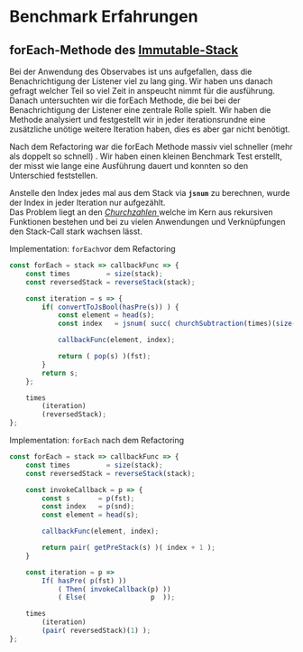 # Benchmark Erfahrungen

## forEach-Methode des [Immutable-Stack](../forschungsarbeit-ip5-lambda-kalkuel/immutable-stack.md#foreach-loop)

Bei der Anwendung des Observabes ist uns aufgefallen, dass die Benachrichtigung der Listener viel zu lang ging. Wir haben uns danach gefragt welcher Teil so viel Zeit in anspeucht nimmt für die ausführung. Danach untersuchten wir die forEach Methode, die bei bei der Benachrichtigung der Listener eine zentrale Rolle spielt. Wir haben die Methode analysiert und festgestellt wir in jeder iterationsrundne eine zusätzliche unötige weitere Iteration haben, dies es aber gar nicht benötigt.

Nach dem Refactoring war die forEach Methode massiv viel schneller \(mehr als doppelt so schnell\) . Wir haben einen kleinen Benchmark Test erstellt, der misst wie lange eine Ausführung dauert und konnten so den Unterschied feststellen.

Anstelle den Index jedes mal aus dem Stack via **`jsnum`** zu berechnen, wurde der Index in jeder Iteration nur aufgezählt.  
Das Problem liegt an den [_Churchzahlen_ ](../forschungsarbeit-ip5-lambda-kalkuel/church-encodings-zahlen-und-boolesche-werte.md#church-zahlen)welche im Kern aus rekursiven Funktionen bestehen und bei zu vielen Anwendungen und Verknüpfungen den Stack-Call stark wachsen lässt.



Implementation: `forEach`vor dem Refactoring

```javascript
const forEach = stack => callbackFunc => {
    const times         = size(stack);
    const reversedStack = reverseStack(stack);

    const iteration = s => {
        if( convertToJsBool(hasPre(s)) ) {
            const element = head(s);
            const index   = jsnum( succ( churchSubtraction(times)(size(s) )));

            callbackFunc(element, index);

            return ( pop(s) )(fst);
        }
        return s;
    };

    times
        (iteration)
        (reversedStack);
};
```

Implementation: `forEach` nach dem Refactoring

```javascript
const forEach = stack => callbackFunc => {
    const times         = size(stack);
    const reversedStack = reverseStack(stack);

    const invokeCallback = p => {
        const s       = p(fst);
        const index   = p(snd);
        const element = head(s);

        callbackFunc(element, index);

        return pair( getPreStack(s) )( index + 1 );
    }

    const iteration = p =>
        If( hasPre( p(fst) ))
            ( Then( invokeCallback(p) ))
            ( Else(                p  ));

    times
        (iteration)
        (pair( reversedStack)(1) );
};
```

  


